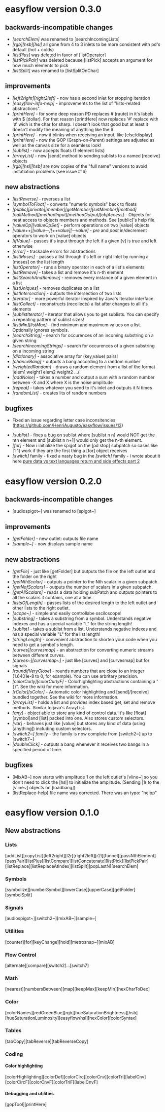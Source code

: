 # easyflow version 0.3.0

## backwards-incompatible changes

- *[searchElem]* was renamed to [searchIncomingLists]
- *[rgb][hsb][hsl]* all gone from 4 to 3 inlets to be more consistent with pd's default (hot + colds)
- *[listPlus]* was deleted in favor of [listOperator]
- *[listPickPair]* was deleted because [listPick] accepts an argument for how much elements to pick
- *[listSplit]* was renamed to [listSplitOnChar]

## improvements

- *[left2right][right2left]* - now has a second inlet for stopping iteration
- *[easyflow-info-help]* - improvements to the list of "lists-related abstractions".
- *[printHere]* - for some deep reason PD replaces # (raute) in it's labels with $ (dollar). For that reason [printHere] now replaces '#' replace with '♯' wich is the char for sharp. I doesn't look that good but at least it doesn't modify the meaning of anything like the $.
- *[printHere]* - now it blinks when receiving an input, like [else/display].
- *[printHere]* - now the GOP (Graph-on-Parent) settings are adjusted as well as the canvas size for a seamless look!
- *[sublist]* - now accepts floats (1 element lists)
- *[arrayList]* - new |send( method to sending sublists to a named [receive] objects
- *[rgb][hsl][hsb]* are now copies of the "full name" versions to avoid instatiation problems (see issue #16)

## new abstractions

- *[listReverse]* - reverses a list
- *[symbolToFloat]* - converts "numeric symbols" back to floats
- *[public][private][member][getMember][setMember][method][callMethod][methodInput][methodOutput][objAccess]* - Objects for neat access to objects members and methods. See [public]'s help file.
- *[valueOp][valueOpSet]* - perform operations on two [value] objects
- *[value++][value--][++value][--value]* - *pre* and *post* in/decrement operators to work on [value] objects
- *[ifValue]* - passes it's input through the left if a given [v] is true and left otherwise
- *[error]* - trackable errors for abstractions
- *[listMoses]* - passes a list through it's left or right inlet by running a [moses] on the list length
- *[listOperator]* - runs a binary operator in each of a list's elements
- *[listRemove]* - takes a list and remove it's n-th element
- *[listSearchAndRemove]* - removes every instance of a given element in a list
- *[listUniques]* - removes duplicates on a list
- *[listIntersection]* - outputs the intersection of two lists
- *[iterator]* - more powerful iterator inspired by Java's Iterator interface.
- *[listCollect]* - reconstructs (recollects) a list after changes to all it's elements
- *[sublistIterator]* - iterator that allows you to get sublists. You can specify a repeating pattern of sublist sizes!
- *[listMin][listMax]* - find minimum and maximum values on a list. Optionally ignores symbols.
- *[searchString]* - search for occurences of an incoming substring on a given string
- *[searchIncomingStrings]* - search for occurences of a given substring on a incoming string
- *[dictionary]* - associative array for (key,value) pairs!
- *[chanceBang]* - outputs a bang according to a random number
- *[weightedRandom]* - draws a random element from a list of the format |elem1 weight1 elem2 weight2 ...(
- *[addNoise]* - takes a number and output a sum with a random number between -X and X where X is the noise amplitude
- *[repeat]* - takes whatever you send to it's inlet and outputs it N times
- *[randomList]* - creates lits of random numbers

## bugfixes

* Fixed an issue regarding letter case inconsitencies (https://github.com/HenriAugusto/easyflow/issues/13)
- *[sublist]* - fixes a bug on sublist where [sublist n n] would NOT get the nth element and [sublist n n+1] would only get the n-th element.
- *[for]* - Now i initialize the spigot on the [pd stop] subpatch so cases like |1 1( work if they are the first thing a [for] object receives
- *[switch]* family - fixed a nasty bug in the *[switch]* family - i wrote about it here [pure data vs text languages return and side effects part 2](https://henriaug.wordpress.com/pure-data-vs-text-languages-return-and-side-effects-part-2/)


# easyflow version 0.2.0

## backwards-incompatible changes

* [audiospigot~] was renamed to [spigot~]

## improvements

- *[getFolder]* - new outlet: outputs file name
- *[sample~]* - now displays sample name

## new abstractions

- *[getFile]* - just like [getFolder] but outputs the file on the left outlet and the folder on the right
- *[getNthScalar]* - outputs a pointer to the Nth scalar in a given subpatch.
- *[getNofScalars]* - outputs the number of scalars in a given subpatch.
- *[getAllScalars]* - reads a data holding subPatch and outputs pointers to all the scalars it contains, one at a time.
- *[listsOfLength]* - passes lists of the desired length to the left outlet and other lists to the right outlet.
- *[scope~]* - simple and easily controllabe osciloscope!
- *[substring]* - takes a substring from a symbol. Understands negative indexes and has a special variable "L" for the string length!
- *[sublist]* - takes a sublist from a list. Understands negative indexes and has a special variable "L" for the list length!
- *[stringLength]* - convenient abstraction to shorten your code when you need to get a symbol's length.
- *[curves][curvesmap]* - an abstraction for converting numeric streams between different curves.
- *[curves~][curvesmap~]* - just like [curves] and [curvesmap] but for signals
- *[roundIfVeryClose]* - rounds numbers that are close to an integer (1.6401e-8 to 0, for example). You can use arbritary precision.
- *[colorCurly][colorCurlyF]* - Colorhighlighting abstractions containing a "{}". See the wiki for more information.
- *[rColor][sColor]* - Automatic color highlighting and [send]/[receive] bundled together. See the wiki for more information.
- *[arrayList]* - holds a list and provides index based get, set and remove methods. Similar to java's ArrayList.
- *[any]* - object able to store any kind of control data. It's like [float][symbol]and [list] packed into one. Also stores custom selectors.
- *[var]* - behaves just like [value] but stores any kind of data (using [anything]) including custom selectors.
- *[switch2~] family* - the family is now complete from [switch2~] up to [switch7~]
- *[doubleClick]* - outputs a bang whenever it receives two bangs in a specified period of time.

## bugfixes

* [MixAB~] now starts with amplitude 1 on the left outlet's [vline~] so you don't need to click the [hsl] to initialize the amplitude. (Sending |1( to the [vline~] objects on [loadbang])
* [listReplace-help] file name was corrected. There was an typo: "helpp"

# easyflow version 0.1.0

## New abstractions

### Lists

[addList][copyList][left2right][l2r][right2left][r2l][funnel][passNthElement][passPair][listPlus][listCompare][listConcatenate][listPick][listPickPair][listReplace][listReplaceAtIndex][listSplit][popLastN][searchElem]


### Symbols 

[symbolize][numberSymbol][lowerCase][upperCase][getFolder][symbolSplit]

### Signals

[audiospigot~][switch2~][mixAB~][sample~]

### Utilities

[counter][for][keyChange][hold][metrosnap~][mixAB]

### Flow Control

[alternate][compare][switch2]...[switch7]

### Math

[nearest][numbersBetween][map][keepMax][keepMin][hexCharToDec]

### Color

[colorNames][redGreenBlue][rgb][hueSaturationBrightness][hsb][hueSaturationLuminosity][easyflow/hsl][hexColor][colorSyntax]
### Tables

[tabCopy][tabReverse][tabReverseCopy]

### Coding

#### Color highlighting

[colorHighlighting][colorDef][colorCirc][colorCnv][colorTri][labelCnv][colorCircF][colorCnvF][colorTriF][labelCnvF]

#### Debugging and utilities

[gopTool][printHere]
